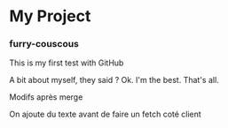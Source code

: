 My Project
==========

### furry-couscous
This is my first test with GitHub

A bit about myself, they said ? 
Ok. I'm the best. That's all.

Modifs après merge

On ajoute du texte avant de faire un fetch coté client
